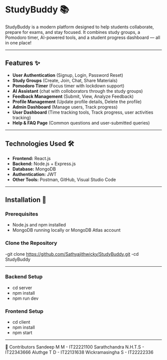 # StudyBuddy 📚

StudyBuddy is a modern platform designed to help students collaborate, prepare for exams, and stay focused. It combines study groups, a Pomodoro timer, AI-powered tools, and a student progress dashboard 
— all in one place!

---

## Features ✨

- **User Authentication** (Signup, Login, Password Reset)
- **Study Groups** (Create, Join, Chat, Share Materials)
- **Pomodoro Timer** (Focus timer with lockdown support)
- **AI Assistant** (chat with colloborators through the study groups)
- **Feedback Management** (Submit, View, Analyze Feedback)
- **Profile Management** (Update profile details, Delete the profile)
- **Admin Dashboard** (Manage users, Track progress)
- **User Dashboard** (Time tracking tools, Track progress, user activities tracking)
- **Help & FAQ Page** (Common questions and user-submitted queries)

---

## Technologies Used 🛠️

- **Frontend:** React.js
- **Backend:** Node.js + Express.js
- **Database:** MongoDB
- **Authentication:** JWT
- **Other Tools:** Postman, GitHub, Visual Studio Code

---

## Installation 🚀

### Prerequisites
- Node.js and npm installed
- MongoDB running locally or MongoDB Atlas account

### Clone the Repository
-git clone https://github.com/Sathyajithwicky/StudyBuddy.git
-cd StudyBuddy

---

### Backend Setup
- cd server
- npm install
- npm run dev

### Frontend Setup
- cd client
- npm install
- npm start

---

🤝 Contributors
Sandeep M M - IT22221100
Sarathchandra N.H.T.S - IT22343666
Aluthge T D - IT22131638
Wickramasingha S - IT22222336



